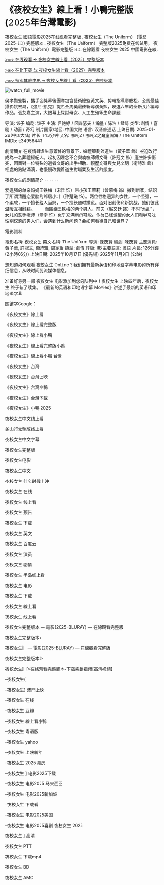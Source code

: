 # 《夜校女生》線上看！小鴨完整版 (𝟸𝟶𝟸𝟻年台灣電影)

夜校女生 國語電影2025在线观看完整版 . 夜校女生（The Uniform） (電影2025-𝙷𝙳) 完整版本 . 夜校女生（The Uniform） 完整版2025免费在线试用。 夜校女生（The Uniform）電影完整版 𝙷𝙳. 在線觀看 夜校女生 2025 中國電影在線.

[>⧆⟢ 在线观看 ➺ 夜校女生線上看（2025）完整版本](https://t.co/uvL4nzzS1K)

[>⧆⟢ 在此下载 ⇆ 夜校女生線上看（2025）完整版本](https://t.co/uvL4nzzS1K)

[>⧆⟢ 搜索其他电影 ⇴ 夜校女生線上看（2025）完整版本](https://t.co/uvL4nzzS1K)

![watch_full_movie](https://media.themoviedb.org/t/p/w533_and_h300_bestv2/hm2rWgEZJrxHP8gv9Pg6yRhOZFB.jpg)

侯孝賢監製，攜手金獎幕後團隊包含藝術總監黃文英、剪輯指導廖慶松、金馬最佳攝影姚宏易，《強尼･凱克》提名金馬獎最佳新導演黃熙，睽違六年的全新長片編導作品，張艾嘉主演，大銀幕上探討母女、人工生殖等生命課題

导演: 饺子 编剧: 饺子 主演: 吕艳婷 / 囧森瑟夫 / 瀚墨 / 陈浩 / 绿绮 类型: 剧情 / 喜剧 / 动画 / 奇幻 制片国家/地区: 中国大陆 语言: 汉语普通话 上映日期: 2025-01-29(中国大陆) 片长: 143分钟 又名: 哪吒2 / 哪吒2之魔童闹海 / The Uniform IMDb: tt34956443

劇情簡介 在疫情肆虐生意蕭條的背景下，婚禮策劃師道生（黃子華 飾）被迫改行成為一名葬禮經紀人。起初因理念不合與喃嘸師傅文哥（許冠文 飾）產生許多衝突，因面對一位特殊的逝者文哥的出手相助、親歷文哥與女兒文玥（衞詩雅 飾）相處的點點滴滴，也慢慢改變着道生對職業及生活的態度。

夜校女生的剧情简介 · · · · · ·

爱逞强的单亲妈妈王铁梅（宋佳 饰）带小孩王茉莉（曾慕梅 饰）搬到新家，结识了所谓清醒恋爱脑的邻居小叶（钟楚曦 饰）。两位性格迥异的女性，一个坚强，一个柔软，一个擅长给人当妈，一个擅长随时撒谎。面对旧创伤和新挑战，她们彼此温暖互相慰藉。 　　而围绕王铁梅的两个男人，前夫（赵又廷 饰）不时“添乱”，女儿的鼓手老师（章宇 饰）似乎充满新的可能。作为已经觉醒的女人们和学习过性别议题的男人们，会遇到什么新问题？会如何看待自己和世界？

電影資料

電影名稱: 夜校女生 英文名稱: The Uniform 導演: 陳茂賢 編劇: 陳茂賢 主要演員: 黃子華, 許冠文, 衞詩雅, 周家怡 類型: 劇情 評級: IIB 主要語言: 粵語 片長: 126分鐘 (2小時06分) 上映日期: 2025年10月17日 (優先場) 2025年11月9日 (公映)

想知道如何观看 夜校女生 𝙾nl𝚒ne？我们拥有最新英语和印地语字幕电影的所有详细信息，从映时间到流媒体信息。

准备好将另一部 夜校女生 电影添加到您的队列中！夜校女生 上映四年后，夜校女生 终于有了续集。 《最新的英语和印地语字幕 Mo𝚟ies》讲述了最新的英语和印地语字幕

關鍵字Google：

《夜校女生》線上看

《夜校女生》線上看完整版

《夜校女生》線上看小鴨

《夜校女生》線上看完整版小鴨

《夜校女生》線上看小鴨 台灣

《夜校女生》台灣

《夜校女生》台灣上映

《夜校女生》台灣小鴨

《夜校女生》台灣下載

《夜校女生》小鴨 2025

夜校女生中文线上看

釜山行完整版线上看

夜校女生中文字幕

夜校女生完整版

夜校女生电影

夜校女生中文

夜校女生 什么时候上映

夜校女生 在线

夜校女生 线上看

夜校女生 预告

夜校女生 下载

夜校女生 英文

夜校女生 百度云

夜校女生 演员

夜校女生 剧情

夜校女生 半岛线上看

夜校女生 电影

夜校女生 下载

夜校女生 線上看

夜校女生 线上看

夜校女生完整版本 — 電影(2025-BLURAY) — 在線觀看完整版

夜校女生完整版本»

夜校女生〛 — 電影(2025-BLURAY) — 在線觀看完整版

夜校女生完整版本▷

夜校女生〛▷在线观看完整版本-下载完整视频[高清视频]

-夜校女生(

-夜校女生) 澳門上映

-夜校女生 在线

-夜校女生 豆瓣

-夜校女生 線上看小鸭

-夜校女生 粤语版

-夜校女生 yahoo

-夜校女生 上映新年

-夜校女生 2025 票房

-夜校女生 ] 电影2025下载

-夜校女生 电影2025 马来西亚

-夜校女生 电影2025新加坡

-夜校女生 下载看

-夜校女生 电影2025美国

-夜校女生 电影2025喜剧 夜校女生 2025

夜校女生 ] 高清

夜校女生 PTT

夜校女生 下载mp4

夜校女生 BD

夜校女生 AMC
